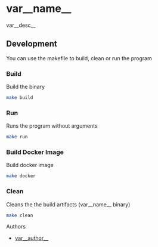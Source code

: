 # var__name__

var__desc__

## Development

You can use the makefile to build, clean or run the program

### Build

Build the binary

```bash
make build
```

### Run

Runs the program without arguments

```bash
make run
```

### Build Docker Image

Build docker image

```bash
make docker
```

### Clean

Cleans the the build artifacts (var__name__ binary)

```bash
make clean
```

Authors
- [var__author__](mailto:var__email__)